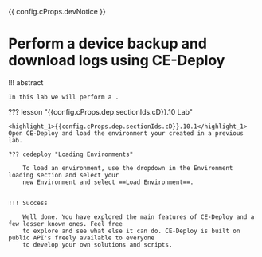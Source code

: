 {{ config.cProps.devNotice }}
# Perform a device backup and download logs using CE-Deploy

!!! abstract

    In this lab we will perform a .

??? lesson "{{config.cProps.dep.sectionIds.cD}}.10 Lab"

    <highlight_1>{{config.cProps.dep.sectionIds.cD}}.10.1</highlight_1> Open CE-Deploy and load the environment your created in a previous lab.
    
    ??? cedeploy "Loading Environments"
    
        To load an environment, use the dropdown in the Environment loading section and select your
        new Environment and select ==Load Environment==.
    

    !!! Success

        Well done. You have explored the main features of CE-Deploy and a few lesser known ones. Feel free
        to explore and see what else it can do. CE-Deploy is built on public API's freely available to everyone
        to develop your own solutions and scripts.

